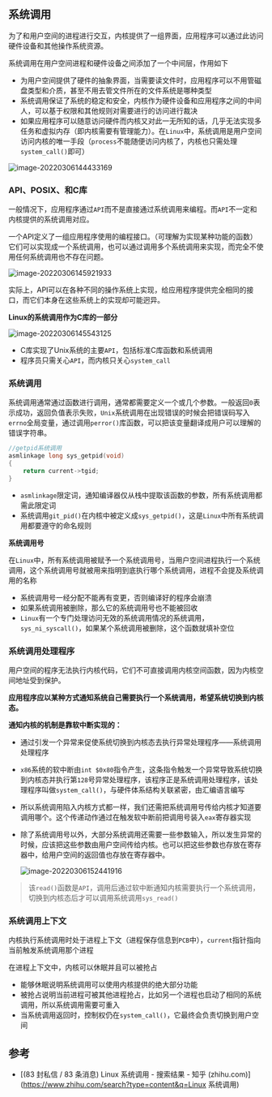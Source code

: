 ## 系统调用

为了和用户空间的进程进行交互，内核提供了一组界面，应用程序可以通过此访问硬件设备和其他操作系统资源。

系统调用在用户空间进程和硬件设备之间添加了一个中间层，作用如下

- 为用户空间提供了硬件的抽象界面，当需要读文件时，应用程序可以不用管磁盘类型和介质，甚至不用去管文件所在的文件系统是哪种类型
- 系统调用保证了系统的稳定和安全，内核作为硬件设备和应用程序之间的中间人，可以基于权限和其他规则对需要进行的访问进行裁决
- 如果应用程序可以随意访问硬件而内核又对此一无所知的话，几乎无法实现多任务和虚拟内存（即内核需要有管理能力）。在`Linux`中，系统调用是用户空间访问内核的唯一手段（`process`不能随便访问内核了，内核也只需处理`system_call()`即可）

![image-20220306144433169](https://syz-picture.oss-cn-shenzhen.aliyuncs.com/image-20220306144433169.png)

### API、POSIX、和C库

一般情况下，应用程序通过`API`而不是直接通过系统调用来编程。而`API`不一定和内核提供的系统调用对应。

一个API定义了一组应用程序使用的编程接口。（可理解为实现某种功能的函数）它们可以实现成一个系统调用，也可以通过调用多个系统调用来实现，而完全不使用任何系统调用也不存在问题。

![image-20220306145921933](https://syz-picture.oss-cn-shenzhen.aliyuncs.com/image-20220306145921933.png)

实际上，API可以在各种不同的操作系统上实现，给应用程序提供完全相同的接口，而它们本身在这些系统上的实现却可能迥异。

**Linux的系统调用作为C库的一部分**

![image-20220306145543125](https://syz-picture.oss-cn-shenzhen.aliyuncs.com/image-20220306145543125.png)

- C库实现了Unix系统的主要`API`，包括标准C库函数和系统调用
- 程序员只需关心`API`，而内核只关心`system_call`

### 系统调用

系统调用通常通过函数进行调用，通常都需要定义一个或几个参数。一般返回`0`表示成功，返回负值表示失败，`Unix`系统调用在出现错误的时候会把错误码写入`errno`全局变量，通过调用`perror()`库函数，可以把该变量翻译成用户可以理解的错误字符串。

```c++
//getpid系统调用
asmlinkage long sys_getpid(void)
{
    return current->tgid;
}
```

- `asmlinkage`限定词，通知编译器仅从栈中提取该函数的参数，所有系统调用都需此限定词
- 系统调用`git_pid()`在内核中被定义成`sys_getpid()`，这是`Linux`中所有系统调用都要遵守的命名规则

**系统调用号**

在`Linux`中，所有系统调用被赋予一个系统调用号，当用户空间进程执行一个系统调用，这个系统调用号就被用来指明到底执行哪个系统调用，进程不会提及系统调用的名称

- 系统调用号一经分配不能再有变更，否则编译好的程序会崩溃
- 如果系统调用被删除，那么它的系统调用号也不能被回收
- `Linux`有一个专门处理访问无效的系统调用情况的系统调用，`sys_ni_syscall()`，如果某个系统调用被删除，这个函数就填补空位

### 系统调用处理程序

用户空间的程序无法执行内核代码，它们不可直接调用内核空间函数，因为内核空间地址受到保护。

**应用程序应以某种方式通知系统自己需要执行一个系统调用，希望系统切换到内核态。**

**通知内核的机制是靠软中断实现的：**

- 通过引发一个异常来促使系统切换到内核态去执行异常处理程序——系统调用处理程序

- `x86`系统的软中断由`int $0x80`指令产生，这条指令触发一个异常导致系统切换到内核态并执行第`128`号异常处理程序，该程序正是系统调用处理程序，该处理程序叫做`system_call()`，与硬件体系结构关联紧密，由汇编语言编写

- 所以系统调用陷入内核方式都一样，我们还需把系统调用号传给内核才知道要调用哪个。这个传递动作通过在触发软中断前把调用号装入`eax`寄存器实现

- 除了系统调用号以外，大部分系统调用还需要一些参数输入，所以发生异常的时候，应该把这些参数由用户空间传给内核。也可以把这些参数也存放在寄存器中，给用户空间的返回值也存放在寄存器中。

  ![image-20220306152441916](https://syz-picture.oss-cn-shenzhen.aliyuncs.com/image-20220306152441916.png)

> 该`read()`函数是`API`，调用后通过软中断通知内核需要执行一个系统调用，切换到内核态后才可以调用系统调用`sys_read()`

### 系统调用上下文

内核执行系统调用时处于进程上下文（进程保存信息到`PCB`中），`current`指针指向当前触发系统调用那个进程

在进程上下文中，内核可以休眠并且可以被抢占

- 能够休眠说明系统调用可以使用内核提供的绝大部分功能
- 被抢占说明当前进程可被其他进程抢占，比如另一个进程也启动了相同的系统调用，所以系统调用需要可重入
- 当系统调用返回时，控制权仍在`system_call()`，它最终会负责切换到用户空间

## 参考

- [(83 封私信 / 83 条消息) Linux 系统调用 - 搜索结果 - 知乎 (zhihu.com)](https://www.zhihu.com/search?type=content&q=Linux 系统调用)









































